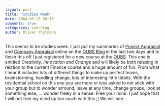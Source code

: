 ```yaml
---
layout: post
title: "Studies Week"
date: 2004-03-17 08:10
comments: true
categories: Learning
author: Oliver Thylmann
---
```



This seems to be studies week. I just put my summaries of [Project Appraisal](http://owt.typepad.com/oubs/2004/03/project_apprais.html) and [Company Appraisal](http://owt.typepad.com/oubs/2004/03/company_apprais.html) online on the [OUBS Blog](http://owt.typepad.com/oubs/) in the last two days and to finish this off I just registered for a new course at the [OUBS](http://oubs.open.ac.uk/). This one is entitled *Creativity, Innovation and Change* and will likely be both relaxing in relation to the current Finance course and a huge amount of fun. From what I hear it includes lots of different things to make up perfect teams, brainstorming, handling change, lots of interesting little tidbits. With the residential school on this one you are more or less asked to not stick with your group but to wonder arround, leave at any time, change groups, look at something else, ... wonder freely in a sense. Free your mind. I just hope that I will not free my mind up too much with this ;) We will see.


